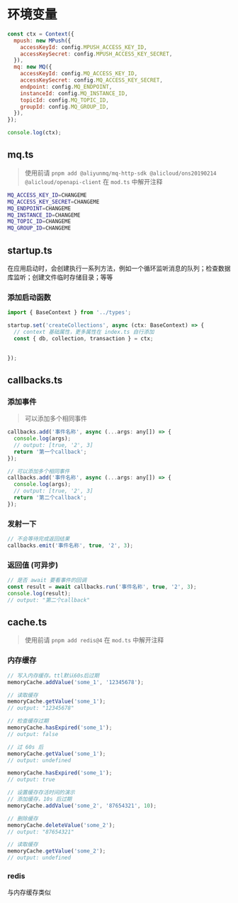 # 环境变量

```js
const ctx = Context({
  mpush: new MPush({
    accessKeyId: config.MPUSH_ACCESS_KEY_ID,
    accessKeySecret: config.MPUSH_ACCESS_KEY_SECRET,
  }),
  mq: new MQ({
    accessKeyId: config.MQ_ACCESS_KEY_ID,
    accessKeySecret: config.MQ_ACCESS_KEY_SECRET,
    endpoint: config.MQ_ENDPOINT,
    instanceId: config.MQ_INSTANCE_ID,
    topicId: config.MQ_TOPIC_ID,
    groupId: config.MQ_GROUP_ID,
  }),
});

console.log(ctx);
```

## mq.ts

> 使用前请 `pnpm add @aliyunmq/mq-http-sdk @alicloud/ons20190214 @alicloud/openapi-client`
> 在 `mod.ts` 中解开注释

```bash
MQ_ACCESS_KEY_ID=CHANGEME
MQ_ACCESS_KEY_SECRET=CHANGEME
MQ_ENDPOINT=CHANGEME
MQ_INSTANCE_ID=CHANGEME
MQ_TOPIC_ID=CHANGEME
MQ_GROUP_ID=CHANGEME
```

## startup.ts

在应用启动时，会创建执行一系列方法，例如一个循环监听消息的队列；检查数据库监听；创建文件临时存储目录；等等

### 添加启动函数

```js
import { BaseContext } from '../types';

startup.set('createCollections', async (ctx: BaseContext) => {
  // context 基础属性，更多属性在 index.ts 自行添加
  const { db, collection, transaction } = ctx;

  
});
```

## callbacks.ts

### 添加事件

> 可以添加多个相同事件

```js
callbacks.add('事件名称', async (...args: any[]) => {
  console.log(args);
  // output: [true, '2', 3]
  return '第一个callback';
});

// 可以添加多个相同事件
callbacks.add('事件名称', async (...args: any[]) => {
  console.log(args);
  // output: [true, '2', 3]
  return '第二个callback';
});
```

### 发射一下

```js
// 不会等待完成返回结果
callbacks.emit('事件名称', true, '2', 3);
```

### 返回值 (可异步)

```js
// 是否 await 要看事件的回调
const result = await callbacks.run('事件名称', true, '2', 3);
console.log(result);
// output: "第二个callback"
```

## cache.ts

> 使用前请 `pnpm add redis@4`
> 在 `mod.ts` 中解开注释

### 内存缓存

```js
// 写入内存缓存。ttl默认60s后过期
memoryCache.addValue('some_1', '12345678');

// 读取缓存
memoryCache.getValue('some_1');
// output: "12345678"

// 检查缓存过期
memoryCache.hasExpired('some_1');
// output: false

// 过 60s 后
memoryCache.getValue('some_1');
// output: undefined

memoryCache.hasExpired('some_1');
// output: true

// 设置缓存存活时间的演示
// 添加缓存，10s 后过期
memoryCache.addValue('some_2', '87654321', 10);

// 删除缓存
memoryCache.deleteValue('some_2');
// output: "87654321"

// 读取缓存
memoryCache.getValue('some_2');
// output: undefined
```

### redis

与内存缓存类似
